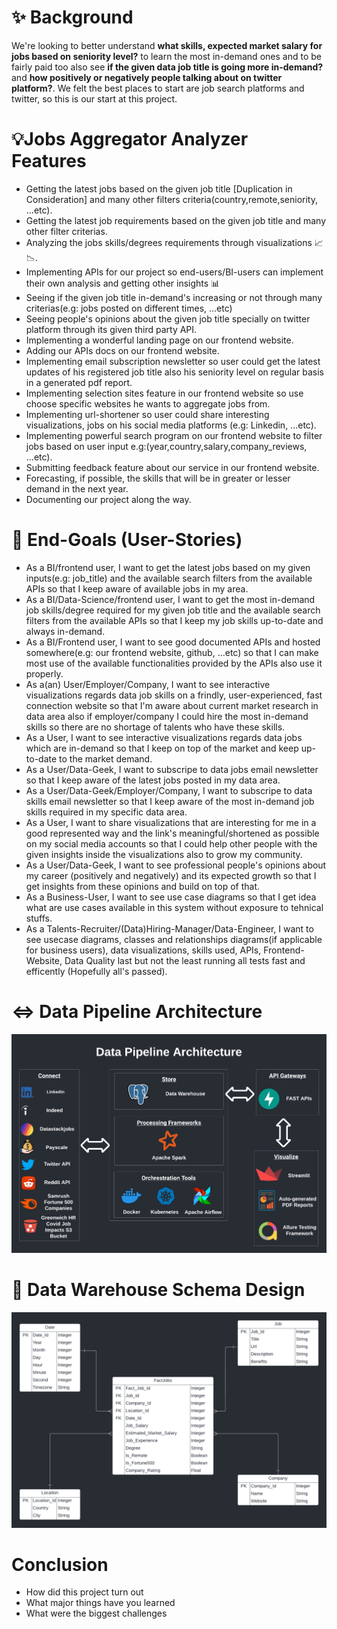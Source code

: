 # ✨ Background
We're looking to better understand **what skills, expected market salary for jobs based on seniority level?** to learn the most in-demand ones and to be fairly paid too also see **if the given data job title is going more in-demand?** and **how positively or negatively people talking about on twitter platform?**. We felt the best places to start are job search platforms and twitter, so this is our start at this project.

# 💡Jobs Aggregator Analyzer Features
- Getting the latest jobs based on the given job title [Duplication in Consideration] and many other filters criteria(country,remote,seniority, ...etc).
- Getting the latest job requirements based on the given job title and many other filter criterias.
- Analyzing the jobs skills/degrees requirements through visualizations 📈 📉.
- Implementing APIs for our project so end-users/BI-users can implement their own analysis and getting other insights 📊
- Seeing if the given job title in-demand's increasing or not through many criterias(e.g: jobs posted on different times, ...etc)
- Seeing people's opinions about the given job title specially on twitter platform through its given third party API.
- Implementing a wonderful landing page on our frontend website.
- Adding our APIs docs on our frontend website.
- Implementing email subscription newsletter so user could get the latest updates of his registered job title also his seniority level on regular basis in a generated pdf report.
- Implementing selection sites feature in our frontend website so use choose specific websites he wants to aggregate jobs from.
- Implementing url-shortener so user could share interesting visualizations, jobs on his social media platforms (e.g: Linkedin, ...etc).
- Implementing powerful search program on our frontend website to filter jobs based on user input e.g:(year,country,salary,company_reviews, ...etc).
- Submitting feedback feature about our service in our frontend website.
- Forecasting, if possible, the skills that will be in greater or lesser demand in the next year.
- Documenting our project along the way.

# 🎯 End-Goals (User-Stories)
- As a BI/frontend user, I want to get the latest jobs based on my given inputs(e.g: job_title) and the available search filters from the available APIs so that I keep aware of available jobs in my area.
- As a BI/Data-Science/frontend user, I want to get the most in-demand job skills/degree required for my given job title and the available search filters from the available APIs so that I keep my job skills up-to-date and always in-demand.
- As a BI/Frontend user, I want to see good documented APIs and hosted somewhere(e.g: our frontend website, github, ...etc) so that I can make most use of the available functionalities provided by the APIs also use it properly.
- As a(an) User/Employer/Company, I want to see interactive visualizations regards data job skills on a frindly, user-experienced, fast connection website so that I'm aware about current market research in data area also if employer/company I could hire the most in-demand skills so there are no shortage of talents who have these skills.
- As a User, I want to see interactive visualizations regards  data jobs which are in-demand so that I keep on top of the market and keep up-to-date to the market demand.
- As a User/Data-Geek, I want to subscripe to data jobs email newsletter so that I keep aware of the latest jobs posted in my data area.
- As a User/Data-Geek/Employer/Company, I want to subscripe to data skills email newsletter so that I keep aware of the most in-demand job skills required in my specific data area.
- As a User, I want to share visualizations that are interesting for me in a good represented way and the link's meaningful/shortened as possible on my social media accounts so that I could help other people with the given insights inside the visualizations also to grow my community.
- As a User/Data-Geek, I want to see professional people's opinions about my career (positively and negatively) and its expected growth so that I get insights from these opinions and build on top of that.
- As a Business-User, I want to see use case diagrams so that I get idea what are use cases available in this system without exposure to tehnical stuffs.
- As a Talents-Recruiter/(Data)Hiring-Manager/Data-Engineer, I want to see usecase diagrams, classes and relationships diagrams(if applicable for business users), data visualizations, skills used, APIs, Frontend-Website, Data Quality last but not the least running all tests fast and efficently (Hopefully all's passed).

<!-- # Contents

- [The Data Set](#the-data-set)
- [Data Pipeline Architecture](#⇔-data-pipeline-architecture)
- [Data Warehouse Schema Design](#🏢-data-warehouse-schema-design)
- [Used Tools](#used-tools)
  - [Connect](#connect)
  - [Buffer](#buffer)
  - [Processing](#processing)
  - [Storage](#storage)
  - [Visualization](#visualization)
- [Pipelines](#pipelines)
  - [Stream Processing](#stream-processing)
    - [Storing Data Stream](#storing-data-stream)
    - [Processing Data Stream](#processing-data-stream)
  - [Batch Processing](#batch-processing)
  - [Visualizations](#visualizations)
- [Demo](#demo)
- [Conclusion](#conclusion)
- [Follow Me On](#follow-me-on)
- [Appendix](#appendix)

# Pipelines
- Explain the pipelines for processing that you are building
- Go through your development and add your source code -->
# ⇔ Data Pipeline Architecture
![Data Pipeline Architecture](https://github.com/mhmdawnallah/Data-Jobs-Research/blob/main/diagrams/Data%20Pipeline%20Architecture.png)
# 🏢 Data Warehouse Schema Design
![Data Warehouse Schema Design](https://github.com/mhmdawnallah/Data-Jobs-Research/blob/main/diagrams/Data%20Warehouse%20Schema%20Design.png)

# Conclusion
- How did this project turn out
- What major things have you learned
- What were the biggest challenges

<!-- ## Connect
## Buffer
## Processing
## Storage
## Visualization
## Stream Processing
### Storing Data Stream
### Processing Data Stream
## Batch Processing
## Visualizations

# Demo
- You could add a demo video here
- Or link to your presentation video of the project

# Conclusion
Write a comprehensive conclusion.
- How did this project turn out
- What major things have you learned
- What were the biggest challenges

# Follow Us On
Add the links to our LinkedIn Profiles
https://www.linkedin.com/in/mohamedawnallah/

# Appendix -->
